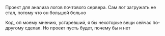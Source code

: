 Проект для анализа логов почтового сервера. Сам лог загружать не стал, потому что он большой больно

Код, оп моему мнению, устаревший, я бы некоторые вещи сейчас по-другому сделал. Но проект пусть будет, почему бы и нет

